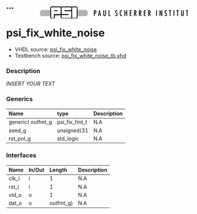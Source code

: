 <img align="right" src="../doc/psi_logo.png">
***

# psi_fix_white_noise
 - VHDL source: [psi_fix_white_noise](../hdl/psi_fix_white_noise.vhd)
 - Testbench source: [psi_fix_white_noise_tb.vhd](../testbench/psi_fix_white_noise_tb.vhd)

### Description
*INSERT YOUR TEXT*

### Generics
| Name              | type          | Description   |
|:------------------|:--------------|:--------------|
| generic( outfmt_g | psi_fix_fmt_t | N.A           |
| seed_g            | unsigned(31   | N.A           |
| rst_pol_g         | std_logic     | N.A           |

### Interfaces
| Name   | In/Out   | Length    | Description   |
|:-------|:---------|:----------|:--------------|
| clk_i  | i        | 1         | N.A           |
| rst_i  | i        | 1         | N.A           |
| vld_o  | o        | 1         | N.A           |
| dat_o  | o        | outfmt_g) | N.A           |